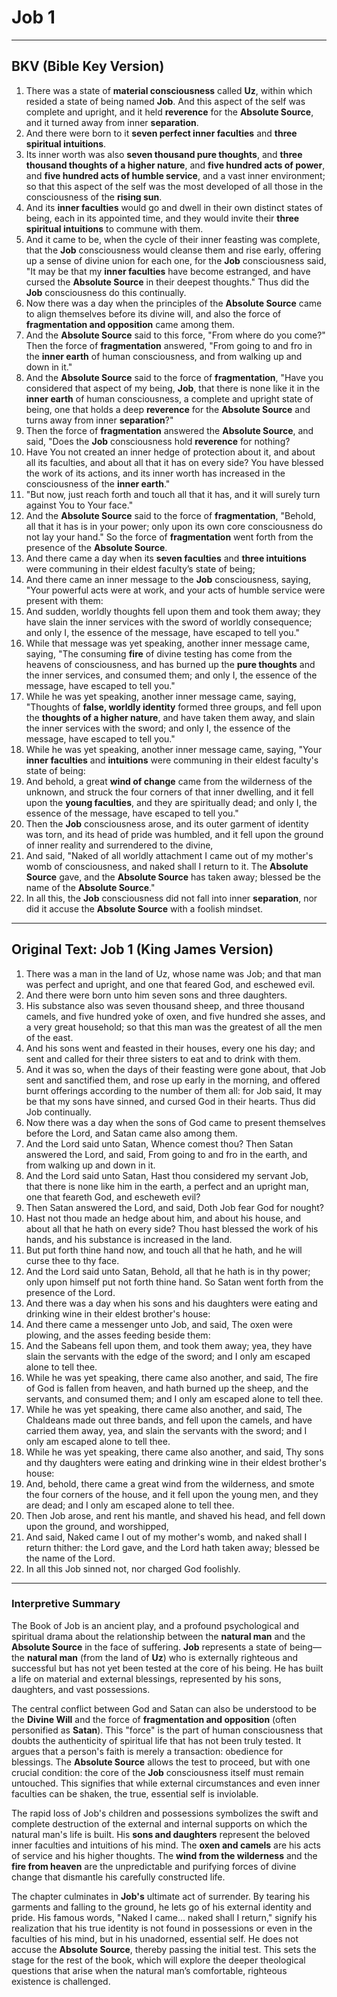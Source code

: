 # Job 1

---



## **BKV (Bible Key Version)**

1. There was a state of **material consciousness** called **Uz**, within which resided a state of being named **Job**. And this aspect of the self was complete and upright, and it held **reverence** for the **Absolute Source**, and it turned away from inner **separation**.
2. And there were born to it **seven perfect inner faculties** and **three spiritual intuitions**.
3. Its inner worth was also **seven thousand pure thoughts**, and **three thousand thoughts of a higher nature**, and **five hundred acts of power**, and **five hundred acts of humble service**, and a vast inner environment; so that this aspect of the self was the most developed of all those in the consciousness of the **rising sun**.
4. And its **inner faculties** would go and dwell in their own distinct states of being, each in its appointed time, and they would invite their **three spiritual intuitions** to commune with them.
5. And it came to be, when the cycle of their inner feasting was complete, that the **Job** consciousness would cleanse them and rise early, offering up a sense of divine union for each one, for the **Job** consciousness said, "It may be that my **inner faculties** have become estranged, and have cursed the **Absolute Source** in their deepest thoughts." Thus did the **Job** consciousness do this continually.
6. Now there was a day when the principles of the **Absolute Source** came to align themselves before its divine will, and also the force of **fragmentation and opposition** came among them.
7. And the **Absolute Source** said to this force, "From where do you come?" Then the force of **fragmentation** answered, "From going to and fro in the **inner earth** of human consciousness, and from walking up and down in it."
8. And the **Absolute Source** said to the force of **fragmentation**, "Have you considered that aspect of my being, **Job**, that there is none like it in the **inner earth** of human consciousness, a complete and upright state of being, one that holds a deep **reverence** for the **Absolute Source** and turns away from inner **separation**?"
9. Then the force of **fragmentation** answered the **Absolute Source**, and said, "Does the **Job** consciousness hold **reverence** for nothing?
10. Have You not created an inner hedge of protection about it, and about all its faculties, and about all that it has on every side? You have blessed the work of its actions, and its inner worth has increased in the consciousness of the **inner earth**."
11. "But now, just reach forth and touch all that it has, and it will surely turn against You to Your face."
12. And the **Absolute Source** said to the force of **fragmentation**, "Behold, all that it has is in your power; only upon its own core consciousness do not lay your hand." So the force of **fragmentation** went forth from the presence of the **Absolute Source**.
13. And there came a day when its **seven faculties** and **three intuitions** were communing in their eldest faculty’s state of being;
14. And there came an inner message to the **Job** consciousness, saying, "Your powerful acts were at work, and your acts of humble service were present with them:
15. And sudden, worldly thoughts fell upon them and took them away; they have slain the inner services with the sword of worldly consequence; and only I, the essence of the message, have escaped to tell you."
16. While that message was yet speaking, another inner message came, saying, "The consuming **fire** of divine testing has come from the heavens of consciousness, and has burned up the **pure thoughts** and the inner services, and consumed them; and only I, the essence of the message, have escaped to tell you."
17. While he was yet speaking, another inner message came, saying, "Thoughts of **false, worldly identity** formed three groups, and fell upon the **thoughts of a higher nature**, and have taken them away, and slain the inner services with the sword; and only I, the essence of the message, have escaped to tell you."
18. While he was yet speaking, another inner message came, saying, "Your **inner faculties** and **intuitions** were communing in their eldest faculty's state of being:
19. And behold, a great **wind of change** came from the wilderness of the unknown, and struck the four corners of that inner dwelling, and it fell upon the **young faculties**, and they are spiritually dead; and only I, the essence of the message, have escaped to tell you."
20. Then the **Job** consciousness arose, and its outer garment of identity was torn, and its head of pride was humbled, and it fell upon the ground of inner reality and surrendered to the divine,
21. And said, "Naked of all worldly attachment I came out of my mother's womb of consciousness, and naked shall I return to it. The **Absolute Source** gave, and the **Absolute Source** has taken away; blessed be the name of the **Absolute Source**."
22. In all this, the **Job** consciousness did not fall into inner **separation**, nor did it accuse the **Absolute Source** with a foolish mindset.

***

## **Original Text: Job 1 (King James Version)**

1. There was a man in the land of Uz, whose name was Job; and that man was perfect and upright, and one that feared God, and eschewed evil.
2. And there were born unto him seven sons and three daughters.
3. His substance also was seven thousand sheep, and three thousand camels, and five hundred yoke of oxen, and five hundred she asses, and a very great household; so that this man was the greatest of all the men of the east.
4. And his sons went and feasted in their houses, every one his day; and sent and called for their three sisters to eat and to drink with them.
5. And it was so, when the days of their feasting were gone about, that Job sent and sanctified them, and rose up early in the morning, and offered burnt offerings according to the number of them all: for Job said, It may be that my sons have sinned, and cursed God in their hearts. Thus did Job continually.
6. Now there was a day when the sons of God came to present themselves before the Lord, and Satan came also among them.
7. And the Lord said unto Satan, Whence comest thou? Then Satan answered the Lord, and said, From going to and fro in the earth, and from walking up and down in it.
8. And the Lord said unto Satan, Hast thou considered my servant Job, that there is none like him in the earth, a perfect and an upright man, one that feareth God, and escheweth evil?
9. Then Satan answered the Lord, and said, Doth Job fear God for nought?
10. Hast not thou made an hedge about him, and about his house, and about all that he hath on every side? Thou hast blessed the work of his hands, and his substance is increased in the land.
11. But put forth thine hand now, and touch all that he hath, and he will curse thee to thy face.
12. And the Lord said unto Satan, Behold, all that he hath is in thy power; only upon himself put not forth thine hand. So Satan went forth from the presence of the Lord.
13. And there was a day when his sons and his daughters were eating and drinking wine in their eldest brother's house:
14. And there came a messenger unto Job, and said, The oxen were plowing, and the asses feeding beside them:
15. And the Sabeans fell upon them, and took them away; yea, they have slain the servants with the edge of the sword; and I only am escaped alone to tell thee.
16. While he was yet speaking, there came also another, and said, The fire of God is fallen from heaven, and hath burned up the sheep, and the servants, and consumed them; and I only am escaped alone to tell thee.
17. While he was yet speaking, there came also another, and said, The Chaldeans made out three bands, and fell upon the camels, and have carried them away, yea, and slain the servants with the sword; and I only am escaped alone to tell thee.
18. While he was yet speaking, there came also another, and said, Thy sons and thy daughters were eating and drinking wine in their eldest brother's house:
19. And, behold, there came a great wind from the wilderness, and smote the four corners of the house, and it fell upon the young men, and they are dead; and I only am escaped alone to tell thee.
20. Then Job arose, and rent his mantle, and shaved his head, and fell down upon the ground, and worshipped,
21. And said, Naked came I out of my mother's womb, and naked shall I return thither: the Lord gave, and the Lord hath taken away; blessed be the name of the Lord.
22. In all this Job sinned not, nor charged God foolishly.

***
### **Interpretive Summary**

The Book of Job is an ancient play, and a profound psychological and spiritual drama about the relationship between the **natural man** and the **Absolute Source** in the face of suffering. **Job** represents a state of being—the **natural man** (from the land of **Uz**) who is externally righteous and successful but has not yet been tested at the core of his being. He has built a life on material and external blessings, represented by his sons, daughters, and vast possessions.

The central conflict between God and Satan can also be understood to be the **Divine Will** and the force of **fragmentation and opposition** (often personified as **Satan**). This "force" is the part of human consciousness that doubts the authenticity of spiritual life that has not been truly tested. It argues that a person's faith is merely a transaction: obedience for blessings. The **Absolute Source** allows the test to proceed, but with one crucial condition: the core of the **Job** consciousness itself must remain untouched. This signifies that while external circumstances and even inner faculties can be shaken, the true, essential self is inviolable.

The rapid loss of Job's children and possessions symbolizes the swift and complete destruction of the external and internal supports on which the natural man's life is built. His **sons and daughters** represent the beloved inner faculties and intuitions of his mind. The **oxen and camels** are his acts of service and his higher thoughts. The **wind from the wilderness** and the **fire from heaven** are the unpredictable and purifying forces of divine change that dismantle his carefully constructed life.

The chapter culminates in **Job's** ultimate act of surrender. By tearing his garments and falling to the ground, he lets go of his external identity and pride. His famous words, "Naked I came... naked shall I return," signify his realization that his true identity is not found in possessions or even in the faculties of his mind, but in his unadorned, essential self. He does not accuse the **Absolute Source**, thereby passing the initial test. This sets the stage for the rest of the book, which will explore the deeper theological questions that arise when the natural man’s comfortable, righteous existence is challenged.
